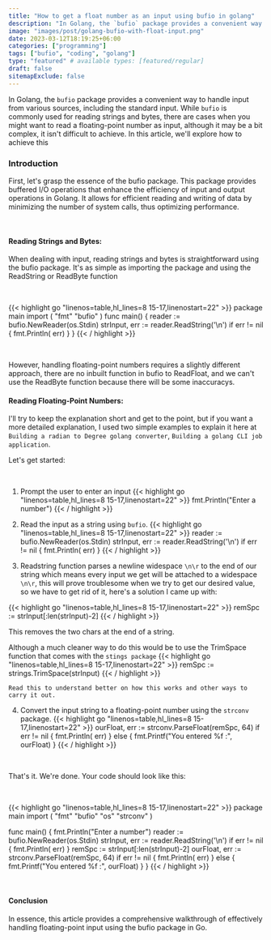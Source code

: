 ```yaml
---
title: "How to get a float number as an input using bufio in golang"
description: "In Golang, the `bufio` package provides a convenient way to handle input from various sources, including the standard input. While `bufio` is commonly used for reading strings and bytes, there are cases when you might want to read a floating-point number as input. In this article, we'll explore how to achieve this using a degree to radian converter example."
image: "images/post/golang-bufio-with-float-input.png"
date: 2023-03-12T18:19:25+06:00
categories: ["programming"]
tags: ["bufio", "coding", "golang"]
type: "featured" # available types: [featured/regular]
draft: false
sitemapExclude: false
---
```


In Golang, the `bufio` package provides a convenient way to handle input from various sources, including the standard input. While `bufio` is commonly used for reading strings and bytes, there are cases when you might want to read a floating-point number as input, although it may be a bit complex, it isn't difficult to achieve. In this article, we'll explore how to achieve this 

### Introduction
First, let's grasp the essence of the bufio package. This package provides buffered I/O operations that enhance the efficiency of input and output operations in Golang. It allows for efficient reading and writing of data by minimizing the number of system calls, thus optimizing performance.

<br>

#### Reading Strings and Bytes:
When dealing with input, reading strings and bytes is straightforward using the bufio package. It's as simple as importing the package and using the ReadString or ReadByte function

<br>

{{< highlight go "linenos=table,hl_lines=8 15-17,linenostart=22" >}}
package main
import (
    "fmt"
    "bufio"
)
func main() {
    reader := bufio.NewReader(os.Stdin)
    strInput, err := reader.ReadString('\n')
        if err != nil {
            fmt.Println( err)
        }
}
{{< / highlight >}}

<br>

However, handling floating-point numbers requires a slightly different approach, there are no inbuilt function in bufio to ReadFloat, and we can't use the ReadByte function because there will be some inaccuracys. 

#### Reading Floating-Point Numbers:
I'll try to keep the explanation short and get to the point, but if you want a more detailed explanation, I used two simple examples to explain it here at `Building a radian to Degree golang converter`, `Building a golang CLI job application`.

Let's get started:

<br>

1. Prompt the user to enter an input
{{< highlight go "linenos=table,hl_lines=8 15-17,linenostart=22" >}}
fmt.Println("Enter a number")
{{< / highlight >}}

2. Read the input as a string using `bufio`.
{{< highlight go "linenos=table,hl_lines=8 15-17,linenostart=22" >}}
reader := bufio.NewReader(os.Stdin)
strInput, err := reader.ReadString('\n')
	if err != nil {
		fmt.Println( err)
	}
{{< / highlight >}}

3. Readstring function parses a newline widespace `\n\r` to the end of our string which means every input we get will be attached to a widespace `\n\r`, this will prove troublesome when we try to get our desired value, so we have to get rid of it, here's a solution I came up with:

{{< highlight go "linenos=table,hl_lines=8 15-17,linenostart=22" >}}
remSpc := strInput[:len(strInput)-2]
{{< / highlight >}}

This removes the two chars at the end of a string.

Although a much cleaner way to do this would be to use the TrimSpace function that comes with the `stings package`
{{< highlight go "linenos=table,hl_lines=8 15-17,linenostart=22" >}}
remSpc := strings.TrimSpace(strInput)
{{< / highlight >}}

`Read this to understand better on how this works and other ways to carry it out.`

4. Convert the input string to a floating-point number using the `strconv` package.
{{< highlight go "linenos=table,hl_lines=8 15-17,linenostart=22" >}}
ourFloat, err := strconv.ParseFloat(remSpc, 64)
	if err != nil {
		fmt.Println( err)
	} else {
        fmt.Printf("You entered %f :", ourFloat)
    }
{{< / highlight >}}

<br>

That's it. We're done. Your code should look like this:

<br>

{{< highlight go "linenos=table,hl_lines=8 15-17,linenostart=22" >}}
package main
import (
    "fmt"
    "bufio"
    "os"
    "strconv"
)

func main()  {
fmt.Println("Enter a number")
reader := bufio.NewReader(os.Stdin)
strInput, err := reader.ReadString('\n')
	if err != nil {
		fmt.Println( err)
	}
remSpc := strInput[:len(strInput)-2]
ourFloat, err := strconv.ParseFloat(remSpc, 64)
	if err != nil {
		fmt.Println( err)
	} else {
        fmt.Printf("You entered %f :", ourFloat)
    }
}
{{< / highlight >}}

<br>

#### Conclusion
In essence, this article provides a comprehensive walkthrough of effectively handling floating-point input using the bufio package in Go.